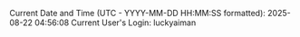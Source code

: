 Current Date and Time (UTC - YYYY-MM-DD HH:MM:SS formatted): 2025-08-22 04:56:08
Current User's Login: luckyaiman
